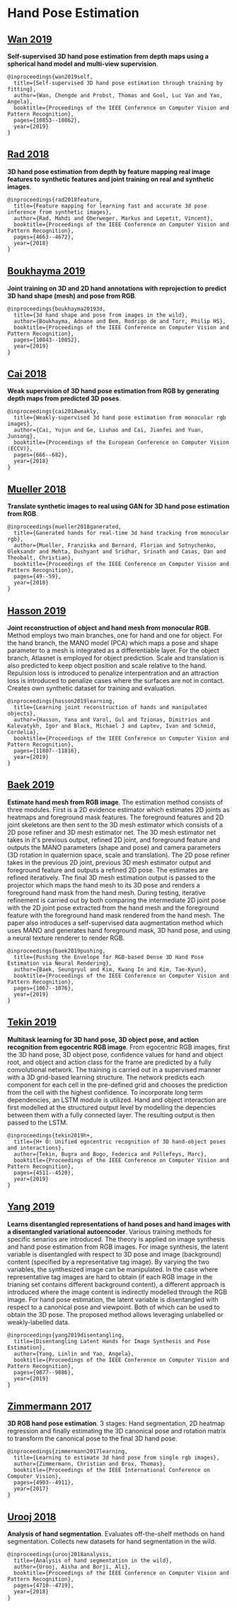 # Hand Pose Estimation

## [Wan 2019](http://www.vision.ee.ethz.ch/~wanc/papers/cvpr2019.pdf)

**Self-supervised 3D hand pose estimation from depth maps using a spherical hand model and multi-view supervision**.
```
@inproceedings{wan2019self,
  title={Self-supervised 3D hand pose estimation through training by fitting},
  author={Wan, Chengde and Probst, Thomas and Gool, Luc Van and Yao, Angela},
  booktitle={Proceedings of the IEEE Conference on Computer Vision and Pattern Recognition},
  pages={10853--10862},
  year={2019}
}
```

## [Rad 2018](https://arxiv.org/pdf/1712.03904.pdf)

**3D hand pose estimation from depth by feature mapping real image features to synthetic features and joint training on real and synthetic images**.
```
@inproceedings{rad2018feature,
  title={Feature mapping for learning fast and accurate 3d pose inference from synthetic images},
  author={Rad, Mahdi and Oberweger, Markus and Lepetit, Vincent},
  booktitle={Proceedings of the IEEE Conference on Computer Vision and Pattern Recognition},
  pages={4663--4672},
  year={2018}
}
```

## [Boukhayma 2019](https://arxiv.org/pdf/1902.03451.pdf)

**Joint training on 3D and 2D hand annotations with reprojection to predict 3D hand shape (mesh) and pose from RGB**.
```
@inproceedings{boukhayma20193d,
  title={3d hand shape and pose from images in the wild},
  author={Boukhayma, Adnane and Bem, Rodrigo de and Torr, Philip HS},
  booktitle={Proceedings of the IEEE Conference on Computer Vision and Pattern Recognition},
  pages={10843--10852},
  year={2019}
}
```

## [Cai 2018](http://openaccess.thecvf.com/content_ECCV_2018/papers/Yujun_Cai_Weakly-supervised_3D_Hand_ECCV_2018_paper.pdf)

**Weak supervision of 3D hand pose estimation from RGB by generating depth maps from predicted 3D poses**.
```
@inproceedings{cai2018weakly,
  title={Weakly-supervised 3d hand pose estimation from monocular rgb images},
  author={Cai, Yujun and Ge, Liuhao and Cai, Jianfei and Yuan, Junsong},
  booktitle={Proceedings of the European Conference on Computer Vision (ECCV)},
  pages={666--682},
  year={2018}
}
```

## [Mueller 2018](https://arxiv.org/pdf/1712.01057.pdf)

**Translate synthetic images to real using GAN for 3D hand pose estimation from RGB**.

```
@inproceedings{mueller2018ganerated,
  title={Ganerated hands for real-time 3d hand tracking from monocular rgb},
  author={Mueller, Franziska and Bernard, Florian and Sotnychenko, Oleksandr and Mehta, Dushyant and Sridhar, Srinath and Casas, Dan and Theobalt, Christian},
  booktitle={Proceedings of the IEEE Conference on Computer Vision and Pattern Recognition},
  pages={49--59},
  year={2018}
}
```

## [Hasson 2019](https://arxiv.org/pdf/1904.05767.pdf)

**Joint reconstruction of object and hand mesh from monocular RGB**. Method employs two main branches, one for hand and one for object. For the hand branch, the MANO model (PCA) which maps a pose and shape parameter to a mesh is integrated as a differentiable layer. For the object branch, Atlasnet is employed for object prediction. Scale and translation is also predicted to keep object position and scale relative to the hand. Repulsion loss is introduced  to penalize interpentration and an attraction loss is introduced to penalize cases where the surfaces are not in contact. Creates own synthetic dataset for training and evaluation.

```
@inproceedings{hasson2019learning,
  title={Learning joint reconstruction of hands and manipulated objects},
  author={Hasson, Yana and Varol, Gul and Tzionas, Dimitrios and Kalevatykh, Igor and Black, Michael J and Laptev, Ivan and Schmid, Cordelia},
  booktitle={Proceedings of the IEEE Conference on Computer Vision and Pattern Recognition},
  pages={11807--11816},
  year={2019}
}
```

## [Baek 2019](http://openaccess.thecvf.com/content_CVPR_2019/papers/Baek_Pushing_the_Envelope_for_RGB-Based_Dense_3D_Hand_Pose_Estimation_CVPR_2019_paper.pdf)

**Estimate hand mesh from RGB image**. The estimation method consists of three modules. First is a 2D evidence estimator which estimates 2D joints as heatmaps and foreground mask features. The foreground features and 2D joint skeletons are then sent to the 3D mesh estimator which consists of a 2D pose refiner and 3D mesh estimator net. The 3D mesh estimator net takes in it's previous output, refined 2D joint, and foreground feature and outputs the MANO parameters (shape and pose) and camera parameters (3D rotation in quaternion space, scale and translation). The 2D pose refiner takes in the previous 2D joint, previous 3D mesh estimator output and foreground feature and outputs a refined 2D pose. The estimates are refined iteratively. The final 3D mesh estimation output is passed to the projector which maps the hand mesh to its 3D pose and renders a foreground hand mask from the hand mesh. During testing, iterative refinement is carried out by both comparing the intermediate 2D joint pose with the 2D joint pose extracted from the hand mesh and the foreground feature  with the foreground hand mask rendered from the hand mesh. The paper also introduces a self-supervised data augmentation method which uses MANO and generates hand foreground mask, 3D hand pose, and using a neural texture renderer to render RGB.

```
@inproceedings{baek2019pushing,
  title={Pushing the Envelope for RGB-based Dense 3D Hand Pose Estimation via Neural Rendering},
  author={Baek, Seungryul and Kim, Kwang In and Kim, Tae-Kyun},
  booktitle={Proceedings of the IEEE Conference on Computer Vision and Pattern Recognition},
  pages={1067--1076},
  year={2019}
}
```

## [Tekin 2019](https://arxiv.org/pdf/1904.05349)

**Multitask learning for 3D hand pose, 3D object pose, and action recognition from egocentric RGB image**. From egocentric RGB images, first the 3D hand pose, 3D object pose, confidence values for hand and object root, and object and action class for the frame are predicted by a fully convolutional network. The training is carried out in a supervised manner with a 3D grid-based learning structure. The network predicts each component for each cell in the pre-defined grid and chooses the prediction from the cell with the highest confidence. To incorporate long term dependencies, an LSTM module is utilized. Hand and object interaction are first modelled at the structured output level by modelling the depencies between them with a fully connected layer. The resulting output is then passed to the LSTM.

```
@inproceedings{tekin2019h+,
  title={H+ O: Unified egocentric recognition of 3D hand-object poses and interactions},
  author={Tekin, Bugra and Bogo, Federica and Pollefeys, Marc},
  booktitle={Proceedings of the IEEE Conference on Computer Vision and Pattern Recognition},
  pages={4511--4520},
  year={2019}
}
```

## [Yang 2019](https://arxiv.org/pdf/1812.01002.pdf)

**Learns disentangled representations of hand poses and hand images with a disentangled variational autoencoder**. Various training methods for specific senarios are introduced. The theory is applied on image synthesis and hand pose estimation from RGB images. For image synthesis, the latent variable is disentangled with respect to 3D pose and image (background) content (specified by a representative tag image). By varying the two variables, the synthesized image can be manipulated. In the case where representative tag images are hard to obtain (if each RGB image in the trianing set contains different background content), a different approach is introduced where the image content is indirectly modelled through the RGB image. For hand pose estimation, the latent variable is disentangled with respect to a canonical pose and viewpoint. Both of which can be used to obtain the 3D pose. The proposed method allows leveraging unlabelled or weakly-labelled data.

```
@inproceedings{yang2019disentangling,
  title={Disentangling Latent Hands for Image Synthesis and Pose Estimation},
  author={Yang, Linlin and Yao, Angela},
  booktitle={Proceedings of the IEEE Conference on Computer Vision and Pattern Recognition},
  pages={9877--9886},
  year={2019}
}
```

## [Zimmermann 2017](https://arxiv.org/pdf/1705.01389.pdf)

**3D RGB hand pose estimation**. 3 stages: Hand segmentation, 2D heatmap regression and finally estimating the 3D canonical pose and rotation matrix to transform the canonical pose to the final 3D hand pose.

```
@inproceedings{zimmermann2017learning,
  title={Learning to estimate 3d hand pose from single rgb images},
  author={Zimmermann, Christian and Brox, Thomas},
  booktitle={Proceedings of the IEEE International Conference on Computer Vision},
  pages={4903--4911},
  year={2017}
}
```

## [Urooj 2018](https://arxiv.org/pdf/1803.03317.pdf)

**Analysis of hand segmentation**. Evaluates off-the-shelf methods on hand segmentation. Collects new datasets for hand segmentation in the wild.

```
@inproceedings{urooj2018analysis,
  title={Analysis of hand segmentation in the wild},
  author={Urooj, Aisha and Borji, Ali},
  booktitle={Proceedings of the IEEE Conference on Computer Vision and Pattern Recognition},
  pages={4710--4719},
  year={2018}
}
```
